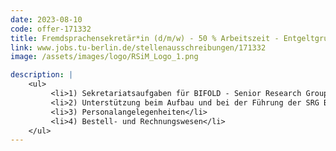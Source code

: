 ```yaml
---
date: 2023-08-10
code: offer-171332
title: Fremd­spra­chen­se­kre­tär*in (d/m/w) - 50 % Arbeits­zeit - Ent­gelt­gruppe 7 TV-L Ber­li­ner Hoch­schu­len
link: www.jobs.tu-berlin.de/stellenausschreibungen/171332
image: /assets/images/logo/RSiM_Logo_1.png

description: |
    <ul>
         <li>1) Sekre­ta­ri­ats­auf­ga­ben für BIFOLD - Senior Rese­arch Group von Pro­fes­so­rin Demir</li>
         <li>2) Unter­stüt­zung beim Auf­bau und bei der Füh­rung der SRG BigE­arth</li>
         <li>3) Per­so­nal­an­ge­le­gen­hei­ten</li>
         <li>4) Bestell- und Rech­nungs­we­sen</li>
    </ul>
---
```

